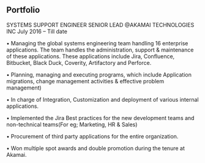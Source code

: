 ## Portfolio

SYSTEMS SUPPORT ENGINEER SENIOR LEAD @AKAMAI TECHNOLOGIES INC
July 2016 – Till date

•	Managing the global systems engineering team handling 16 enterprise applications. The team handles the administration, support & maintenance of these applications. These applications include Jira, Confluence, Bitbucket, Black Duck, Coverity, Artifactory and Perforce.

•	Planning, managing and executing programs, which include Application migrations, change management activities & effective problem management)

•	In charge of Integration, Customization and deployment of various internal applications. 

•	Implemented the Jira Best practices for the new development teams and non-technical teams(For eg; Marketing, HR & Sales)


•	Procurement of third party applications for the entire organization. 

•	Won multiple spot awards and double promotion during the tenure at Akamai. 


